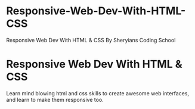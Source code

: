 # Responsive-Web-Dev-With-HTML-CSS
Responsive Web Dev With HTML &amp; CSS By Sheryians Coding School



# Responsive Web Dev With HTML & CSS


Learn mind blowing html and css skills to create awesome web interfaces, and learn to make them responsive too.
